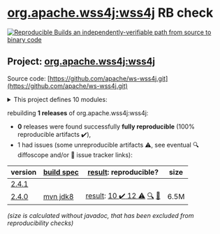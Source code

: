 [org.apache.wss4j:wss4j](https://search.maven.org/artifact/org.apache.wss4j/wss4j/) RB check
=======

[![Reproducible Builds](https://reproducible-builds.org/images/logos/rb.svg) an independently-verifiable path from source to binary code](https://reproducible-builds.org/)

## Project: [org.apache.wss4j:wss4j](https://search.maven.org/artifact/org.apache.wss4j/wss4j/)

Source code: [https://github.com/apache/ws-wss4j.git](https://github.com/apache/ws-wss4j.git)

<details><summary>This project defines 10 modules:</summary>

* [org.apache.wss4j:wss4j](https://search.maven.org/artifact/org.apache.wss4j/wss4j/)
* [org.apache.wss4j:wss4j-bindings](https://search.maven.org/artifact/org.apache.wss4j/wss4j-bindings/)
* [org.apache.wss4j:wss4j-integration](https://search.maven.org/artifact/org.apache.wss4j/wss4j-integration/)
* [org.apache.wss4j:wss4j-parent](https://search.maven.org/artifact/org.apache.wss4j/wss4j-parent/)
* [org.apache.wss4j:wss4j-policy](https://search.maven.org/artifact/org.apache.wss4j/wss4j-policy/)
* [org.apache.wss4j:wss4j-ws-security-common](https://search.maven.org/artifact/org.apache.wss4j/wss4j-ws-security-common/)
* [org.apache.wss4j:wss4j-ws-security-dom](https://search.maven.org/artifact/org.apache.wss4j/wss4j-ws-security-dom/)
* [org.apache.wss4j:wss4j-ws-security-policy-stax](https://search.maven.org/artifact/org.apache.wss4j/wss4j-ws-security-policy-stax/)
* [org.apache.wss4j:wss4j-ws-security-stax](https://search.maven.org/artifact/org.apache.wss4j/wss4j-ws-security-stax/)
* [org.apache.wss4j:wss4j-ws-security-web](https://search.maven.org/artifact/org.apache.wss4j/wss4j-ws-security-web/)
</details>

rebuilding **1 releases** of org.apache.wss4j:wss4j:
- **0** releases were found successfully **fully reproducible** (100% reproducible artifacts :heavy_check_mark:),
- 1 had issues (some unreproducible artifacts :warning:, see eventual :mag: diffoscope and/or :memo: issue tracker links):

| version | [build spec](/BUILDSPEC.md) | [result](https://reproducible-builds.org/docs/jvm/): reproducible? | size |
| -- | --------- | ------ | -- |
| [2.4.1](https://search.maven.org/artifact/org.apache.wss4j/wss4j/2.4.1/pom) | | | |
| [2.4.0](https://search.maven.org/artifact/org.apache.wss4j/wss4j/2.4.0/pom) | [mvn jdk8](wss4j-2.4.0.buildspec) | [result](wss4j-2.4.0.buildinfo): [10 :heavy_check_mark:  12 :warning:](wss4j-2.4.0.buildcompare) [:mag:](wss4j-2.4.0.diffoscope) [:memo:](https://github.com/apache/ws-wss4j/commit/39e6356d19fc98c42f74953556738dfaa9b7e01e) | 6.5M |

<i>(size is calculated without javadoc, that has been excluded from reproducibility checks)</i>
